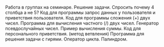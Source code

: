 Работа в группах на семинаре. Решение задачи.
Спросить почему 4 столбца а не 5?
Код для программы запрос данных у пользователя и приветствия пользователя.
Код для программы сложения (+) двух чисел.
Программа для вычисления частного (/) двух чисел.
Генератор псевдослучайных чисел. Пример вычисления суммы.
Код для персонального приветствия. (метод ветвления)
Программа для решения задачи с гирями.
Оператор цикла.
Палиндром.


